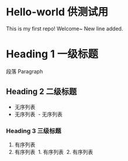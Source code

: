 # Hello-world 供测试用
This is my first repo!
Welcome~
New line added.

# Heading 1 一级标题

段落 Paragraph

## Heading 2 二级标题

- 无序列表
- 无序列表
  - 无序列表

### Heading 3 三级标题

1. 有序列表 
2. 有序列表 
  1. 有序列表 
  2. 有序列表 
